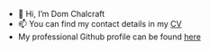 - 👋 Hi, I’m Dom Chalcraft
- 📫 You can find my contact details in my [CV](https://github.com/domchalcraft/domchalcraft/blob/main/DChalcraft.CV.pdf)
- My professional Github profile can be found [here](https://github.com/DChalcraft)

<!---
domchalcraft/domchalcraft is a ✨ special ✨ repository because its `README.md` (this file) appears on your GitHub profile.
You can click the Preview link to take a look at your changes.
--->
